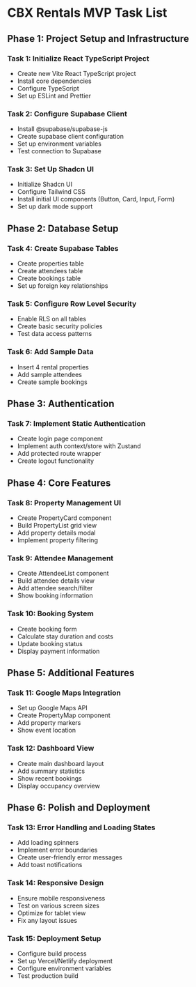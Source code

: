 # CBX Rentals MVP Task List

## Phase 1: Project Setup and Infrastructure

### Task 1: Initialize React TypeScript Project
- Create new Vite React TypeScript project
- Install core dependencies
- Configure TypeScript
- Set up ESLint and Prettier

### Task 2: Configure Supabase Client
- Install @supabase/supabase-js
- Create supabase client configuration
- Set up environment variables
- Test connection to Supabase

### Task 3: Set Up Shadcn UI
- Initialize Shadcn UI
- Configure Tailwind CSS
- Install initial UI components (Button, Card, Input, Form)
- Set up dark mode support

## Phase 2: Database Setup

### Task 4: Create Supabase Tables
- Create properties table
- Create attendees table  
- Create bookings table
- Set up foreign key relationships

### Task 5: Configure Row Level Security
- Enable RLS on all tables
- Create basic security policies
- Test data access patterns

### Task 6: Add Sample Data
- Insert 4 rental properties
- Add sample attendees
- Create sample bookings

## Phase 3: Authentication

### Task 7: Implement Static Authentication
- Create login page component
- Implement auth context/store with Zustand
- Add protected route wrapper
- Create logout functionality

## Phase 4: Core Features

### Task 8: Property Management UI
- Create PropertyCard component
- Build PropertyList grid view
- Add property details modal
- Implement property filtering

### Task 9: Attendee Management
- Create AttendeeList component
- Build attendee details view
- Add attendee search/filter
- Show booking information

### Task 10: Booking System
- Create booking form
- Calculate stay duration and costs
- Update booking status
- Display payment information

## Phase 5: Additional Features

### Task 11: Google Maps Integration
- Set up Google Maps API
- Create PropertyMap component
- Add property markers
- Show event location

### Task 12: Dashboard View
- Create main dashboard layout
- Add summary statistics
- Show recent bookings
- Display occupancy overview

## Phase 6: Polish and Deployment

### Task 13: Error Handling and Loading States
- Add loading spinners
- Implement error boundaries
- Create user-friendly error messages
- Add toast notifications

### Task 14: Responsive Design
- Ensure mobile responsiveness
- Test on various screen sizes
- Optimize for tablet view
- Fix any layout issues

### Task 15: Deployment Setup
- Configure build process
- Set up Vercel/Netlify deployment
- Configure environment variables
- Test production build